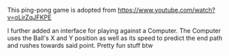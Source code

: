 This ping-pong game is adopted from https://www.youtube.com/watch?v=oLirZqJFKPE

I further added an interface for playing against a Computer. The Computer uses the Ball's X and Y position as well as its speed to predict the end path and rushes towards said point. Pretty fun stuff btw
